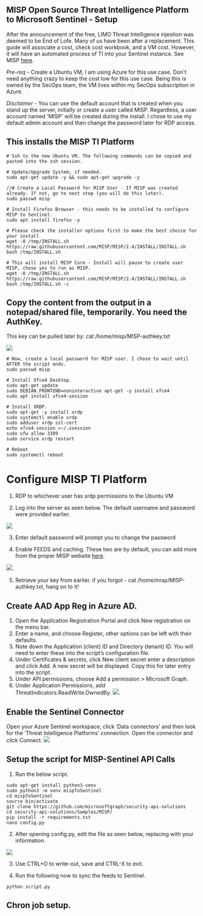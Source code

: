 ## MISP Open Source Threat Intelligence Platform to Microsoft Sentinel - Setup ##

After the announcement of the free, LIMO Threat Intelligence injestion was deemed to be End of Lofe. Many of us have been after a replacement. This guide will associate a cost, check cost workbook, and a VM cost. However, it will have an automated process of TI into your Sentinel instance. See MISP [here](https://www.misp-project.org/).


*Pre-req* - Create a Ubuntu VM, I am using Azure for this use case. Don't need anything crazy to keep the cost low for this use case. Being this is owned by the SecOps team, the VM lives within my SecOps subscription in Azure.

*Disclaimer* - You can use the default account that is created when you stand up the server, initially or create a user called MISP. Regardless, a user account named 'MISP' will be created during the install. I chose to use my default admin account and then change the password later for RDP access. 

## This installs the MISP TI Platform

```
# Ssh to the new Ubuntu VM. The following commands can be copied and pasted into the ssh session.

# Update/Upgrade System, if needed.
sudo apt-get update -y && sudo apt-get upgrade -y

//# Create a Local Password for MISP User - If MISP was created already. If not, go to next step (you will do this later). 
sudo passwd misp

# Install Firefox Browser - this needs to be installed to configure MISP to Sentinel.
sudo apt install firefox -y

# Please check the installer options first to make the best choice for your install 
wget -O /tmp/INSTALL.sh https://raw.githubusercontent.com/MISP/MISP/2.4/INSTALL/INSTALL.sh
bash /tmp/INSTALL.sh

# This will install MISP Core - Install will pause to create user MISP, chose yes to run as MISP. 
wget -O /tmp/INSTALL.sh https://raw.githubusercontent.com/MISP/MISP/2.4/INSTALL/INSTALL.sh
bash /tmp/INSTALL.sh -c
```

## Copy the content from the output in a notepad/shared file, temporarily. You need the AuthKey.

This key can be pulled later by:  cat /home/misp/MISP-authkey.txt

![](https://github.com/Cyberlorians/uploadedimages/blob/main/MISPafterinstall1.png)


```
# Now, create a local password for MISP user. I chose to wait until AFTER the script ends.
sudo passwd misp

# Install Xfce4 Desktop.
sudo apt-get update
sudo DEBIAN_FRONTEND=noninteractive apt-get -y install xfce4
sudo apt install xfce4-session

# Install XRDP.
sudo apt-get -y install xrdp
sudo systemctl enable xrdp
sudo adduser xrdp ssl-cert
echo xfce4-session >~/.xsession
sudo ufw allow 3389
sudo service xrdp restart

# Reboot
sudo systemctl reboot

```

# Configure MISP TI Platform

1. RDP to whichever user has xrdp permissions to the Ubuntu VM

2. Log into the server as seen below. The default username and password were provided earlier. 

![](https://github.com/Cyberlorians/uploadedimages/blob/main/MISPlogin.png)

3. Enter default password will prompt you to change the password

4. Enable FEEDS and caching. These two are by default, you can add more from the proper MISP website [here](https://www.misp-project.org/feeds/).

![](https://github.com/Cyberlorians/uploadedimages/blob/main/MISPsetup1.png).

5. Retrieve your key from earlier. if you forgot - cat /home/misp/MISP-authkey.txt, hang on to it!

## Create AAD App Reg in Azure AD.

1. Open the Application Registration Portal and click New registration on the menu bar.
2. Enter a name, and choose Register, other options can be left with their defaults.
3. Note down the Application (client) ID and Directory (tenant) ID. You will need to enter these into the script’s configuration file.
4. Under Certificates & secrets, click New client secret enter a description and click Add. A new secret will be displayed. Copy this for later entry into the script.
5. Under API permissions, choose Add a permission > Microsoft Graph.
6. Under Application Permissions, add ThreatIndicators.ReadWrite.OwnedBy.
![](https://github.com/Cyberlorians/uploadedimages/blob/main/MISPsetup2.png).

## Enable the Sentinel Connector
Open your Azure Sentinel workspace, click ‘Data connectors’ and then look for the ‘Threat Intelligence Platforms’ connection. Open the connector and click Connect.
![](https://github.com/Cyberlorians/uploadedimages/blob/main/MISPsetup3.png)

## Setup the script for MISP-Sentinel API Calls

1. Run the below script.

```
sudo apt-get install python3-venv
sudo python3 -m venv mispToSentinel
cd mispToSentinel
source bin/activate
git clone https://github.com/microsoftgraph/security-api-solutions
cd security-api-solutions/Samples/MISP/
pip install -r requirements.txt
nano config.py
```
2. After opening config.py, edit the file as seen below, replacing with your information.

![](https://github.com/Cyberlorians/uploadedimages/blob/main/MISPsetup5.png)

3. Use CTRL+O to write-out, save and CTRL-X to exit.

4. Run the following now to sync the feeds to Sentinel.
```
python script.py
```

## Chron job setup.


